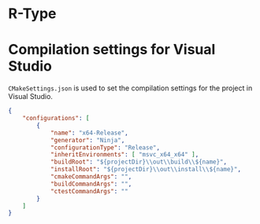 # R-Type
# Compilation settings for Visual Studio
`CMakeSettings.json` is used to set the compilation settings for the project in Visual Studio.
```json
{
    "configurations": [
        {
            "name": "x64-Release",
            "generator": "Ninja",
            "configurationType": "Release",
            "inheritEnvironments": [ "msvc_x64_x64" ],
            "buildRoot": "${projectDir}\\out\\build\\${name}",
            "installRoot": "${projectDir}\\out\\install\\${name}",
            "cmakeCommandArgs": "",
            "buildCommandArgs": "",
            "ctestCommandArgs": ""
        }
    ]
}
```
